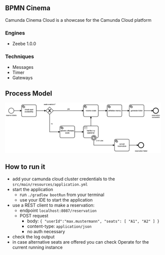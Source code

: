 ## BPMN Cinema
Camunda Cinema Cloud is a showcase for the Camunda Cloud platform

### Engines
- Zeebe 1.0.0

### Techniques
- Messages
- Timer
- Gateways

## Process Model
<img src="camunda-cloud/src/main/resources/reserve-tickets.png" width="900">

## How to run it
- add your camunda cloud cluster credentials to the `src/main/resources/application.yml`
- start the application
    - run `./gradlew bootRun` from your terminal
    - use your IDE to start the application
- use a REST client to make a reservation:
    - endpoint `localhost:8087/reservation`
    - POST request
        - body: `{ "userId":"max.mustermann", "seats": [ "A1", "A2" ] }`
        - content-type: `application/json`
        - no auth necessary
- check the log output
- in case alternative seats are offered you can check Operate for the current running instance